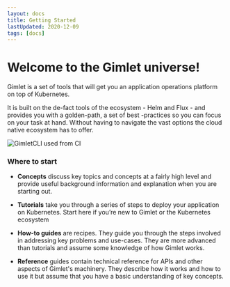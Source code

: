 ```yaml
---
layout: docs
title: Getting Started
lastUpdated: 2020-12-09
tags: [docs]
---
```


# Welcome to the Gimlet universe!

Gimlet is a set of tools that will get you an application operations platform on top of Kubernetes.

It is built on the de-fact tools of the ecosystem - Helm and Flux - and provides you with a golden-path, a set of best -practices so you can focus on your task at hand. Without having to navigate the vast options the cloud native ecosystem has to offer.

![GimletCLI used from CI](/docs.svg)

### Where to start
- **Concepts** discuss key topics and concepts at a fairly high level and provide useful background information and explanation when you are starting out.

- **Tutorials** take you through a series of steps to deploy your application on Kubernetes. Start here if you’re new to Gimlet or the Kubernetes ecosystem

- **How-to guides** are recipes. They guide you through the steps involved in addressing key problems and use-cases. They are more advanced than tutorials and assume some knowledge of how Gimlet works.

- **Reference** guides contain technical reference for APIs and other aspects of Gimlet's machinery. They describe how it works and how to use it but assume that you have a basic understanding of key concepts.